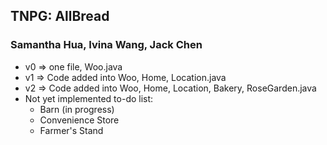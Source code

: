## TNPG: AllBread
### Samantha Hua, Ivina Wang, Jack Chen 

* v0 => one file, Woo.java 
* v1 => Code added into Woo, Home, Location.java 
* v2 => Code added into Woo, Home, Location, Bakery, RoseGarden.java 
* Not yet implemented to-do list: 
  *  Barn (in progress)
  *  Convenience Store
  *  Farmer's Stand 
